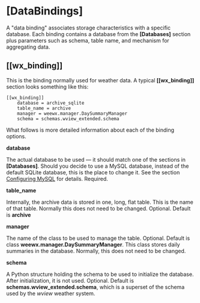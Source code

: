 # [DataBindings]

A "data binding" associates storage characteristics with a specific database. Each binding contains a database from the **[Databases]** section plus parameters such as schema, table name, and mechanism for aggregating data.

## [[wx_binding]]

This is the binding normally used for weather data. A typical **[[wx_binding]]** section looks something like this:

```
[[wx_binding]]
    database = archive_sqlite
    table_name = archive
    manager = weewx.manager.DaySummaryManager
    schema = schemas.wview_extended.schema
```

What follows is more detailed information about each of the binding options.

**database**

The actual database to be used — it should match one of the sections in **[Databases]**. Should you decide to use a MySQL database, instead of the default SQLite database, this is the place to change it. See the section [Configuring MySQL](/weewx-config-file/configuring-mysql) for details. Required.

**table_name**

Internally, the archive data is stored in one, long, flat table. This is the name of that table. Normally this does not need to be changed. Optional. Default is **archive**

**manager**

The name of the class to be used to manage the table. Optional. Default is class **weewx.manager.DaySummaryManager**. This class stores daily summaries in the database. Normally, this does not need to be changed.

**schema**

A Python structure holding the schema to be used to initialize the database. After initialization, it is not used. Optional. Default is **schemas.wview_extended.schema**, which is a superset of the schema used by the _wview_ weather system.